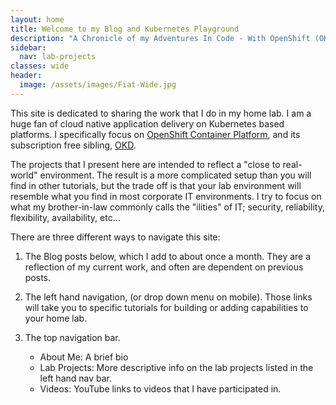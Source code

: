 ```yaml
---
layout: home
title: Welcome to my Blog and Kubernetes Playground
description: "A Chronicle of my Adventures In Code - With OpenShift (OKD), Quarkus, and more! Blog Dedicated to OpenShift Home Lab Projects with OKD"
sidebar:
  nav: lab-projects
classes: wide
header:
  image: /assets/images/Fiat-Wide.jpg
---
```

This site is dedicated to sharing the work that I do in my home lab.  I am a huge fan of cloud native application delivery on Kubernetes based platforms.  I specifically focus on [OpenShift Container Platform](https://openshift.com), and its subscription free sibling, [OKD](https://okd.io).

The projects that I present here are intended to reflect a "close to real-world" environment.  The result is a more complicated setup than you will find in other tutorials, but the trade off is that your lab environment will resemble what you find in most corporate IT environments.  I try to focus on what my brother-in-law commonly calls the "ilities" of IT; security, reliability, flexibility, availability, etc...

There are three different ways to navigate this site:

1. The Blog posts below, which I add to about once a month.  They are a reflection of my current work, and often are dependent on previous posts.

1. The left hand navigation, (or drop down menu on mobile).  Those links will take you to specific tutorials for building or adding capabilities to your home lab.

1. The top navigation bar.  
   * About Me: A brief bio
   * Lab Projects: More descriptive info on the lab projects listed in the left hand nav bar.
   * Videos: YouTube links to videos that I have participated in.

